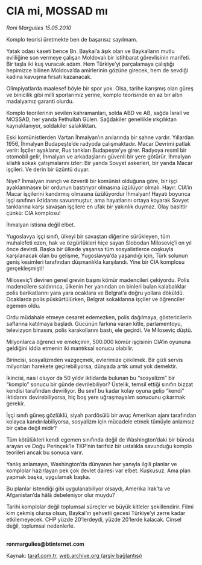 # CIA mi, MOSSAD mı

*Roni Margulies 15.05.2010*

<div class="yazi"><p>Komplo teorisi üretmekte ben de başarısız sayılmam.</p>
<p>Yatak odası kaseti bence Bn. Baykal’a âşık olan ve Baykalların mutlu evliliğine son vermeye çalışan Moldovalı bir istihbarat görevlisinin marifeti. Bir taşla iki kuş vuracak adam. Hem Türkiye’yi parçalamaya çalıştığı hepimizce bilinen Moldova’da amirlerinin gözüne girecek, hem de sevdiği kadına kavuşma fırsatı kazanacak.</p>
<p>Olimpiyatlarda maalesef böyle bir spor yok. Olsa, tarihe karışmış olan güreş ve binicilik gibi millî sporlarımız yerine, komplo teorisinde en az bir altın madalyamız garanti olurdu.</p>
<p>Komplo teorilerinin sevilen kahramanları, solda ABD ve AB, sağda İsrail ve MOSSAD, her yanda Fethullah Gülen. Sağdakiler genellikle ırkçılıktan kaynaklanıyor, soldakiler salaklıktan.</p>
<p>Eski komünistlerden Vartan İhmalyan’ın anılarında bir sahne vardır. Yıllardan 1956, İhmalyan Budapeşte’de radyoda çalışmaktadır. Macar Devrimi patlak verir: İşçiler ayaklanır, Rus tankları Budapeşte’ye girer. Radyoya resmî bir otomobil gelir, İhmalyan ve arkadaşlarını güvenli bir yere götürür. İhmalyan silahlı sokak çatışmalarını izler: Bir yanda Sovyet askerleri, bir yanda Macar işçileri. Ve derin bir üzüntü duyar.</p>
<p>Niye? İhmalyan inançlı ve özverili bir komünist olduğuna göre, bir işçi ayaklanmasını bir ordunun bastırıyor olmasına üzülüyor olmalı. Hayır. CIA’in Macar işçilerini kandırmış olmasına üzülüyordur İhmalyan! Hayatı boyunca işçi sınıfının iktidarını savunmuştur, ama hayatlarını ortaya koyarak Sovyet tanklarına karşı savaşan işçilere en ufak bir yakınlık duymaz. Olay basittir çünkü: CIA komplosu!</p>
<p>İhmalyan istisna değil elbet.</p>
<p>Yugoslavya işçi sınıfı, ülkeyi bir savaştan diğerine sürükleyen, tüm muhalefeti ezen, hak ve özgürlükleri hiçe sayan Slobodan Miloseviç’i on yıl önce devirdi. Başka bir ülkede yaşansa tüm sosyalistlerce coşkuyla karşılanacak olan bu gelişme, Yugoslavya’da yaşandığı için, Türk solunun geniş kesimleri tarafından düşmanlıkla karşılandı. Yine bir CIA komplosu gerçekleşmişti!</p>
<p>Miloseviç’i deviren genel grevin başını kömür madencileri çekiyordu. Polis madencilere saldırınca, ülkenin her yanından on binleri bulan kalabalıklar polis barikatlarını yara yara ocaklara ve Belgrat’a doğru yollara döküldü. Ocaklarda polis püskürtülürken, Belgrat sokaklarına işçiler ve öğrenciler egemen oldu.</p>
<p>Ordu müdahale etmeye cesaret edemezken, polis dağılmaya, göstericilerin saflarına katılmaya başladı. Gücünün farkına varan kitle, parlamentoyu, televizyon binasını, polis karakollarını bastı, ele geçirdi. Ve Miloseviç düştü.</p>
<p>Milyonlarca öğrenci ve emekçinin, 500.000 kömür işçisinin CIA’in oyununa geldiğini iddia etmenin iki mantıksal sonucu olabilir.</p>
<p>Birincisi, sosyalizmden vazgeçmek, evlerimize çekilmek. Bir gizli servis milyonları harekete geçirebiliyorsa, dünyada artık umut yok demektir.</p>
<p>İkincisi, nasıl oluyor da 50 yıldır iktidarda bulunan bu “sosyalizm” bir “komplo” sonucu bir günde devrilebiliyor? Üstelik, temsil ettiği sınıfın bizzat kendisi tarafından devriliyor. Bu sınıf bu kadar kolay oyuna gelip “kendi” iktidarını devirebiliyorsa, hiç boş yere uğraşmayalım sonucunu çıkarmak gerekir.</p>
<p>İşçi sınıfı güneş gözlüklü, siyah pardösülü bir avuç Amerikan ajanı tarafından kolayca kandırılabiliyorsa, sosyalizm için mücadele etmek tümüyle anlamsız bir çaba değil midir?</p>
<p>Tüm kötülükleri kendi egemen sınıfında değil de Washington’daki bir büroda arayan ve Doğu Perinçek’le TKP’nin tarifsiz bir ustalıkla savunduğu komplo teorileri ancak bu sonuca varır.</p>
<p>Yanlış anlamayın, Washington’da dünyanın her yanıyla ilgili planlar ve komplolar hazırlayan pek çok devlet dairesi var elbet. Kuşkusuz. Ama plan yapmak başka, uygulamak başka.</p>
<p>Bu planlar istendiği gibi uygulanabiliyor olsaydı, Amerika Irak’ta ve Afganistan’da hâlâ debeleniyor olur muydu?</p>
<p>Tarihi komplolar değil toplumsal süreçler ve büyük kitleler şekillendirir. Filmi kim çekmiş olursa olsun, Baykal’ın şehvetli gecesi Türkiye’yi zerre kadar etkilemeyecek. CHP yüzde 20’lerdeydi, yüzde 20’lerde kalacak. Cinsel değil, toplumsal nedenlerle.</p>
<p><b><br/>ronmargulies@btinternet.com</b></p></div>

Kaynak: [taraf.com.tr](http://www.taraf.com.tr:80/roni-margulies/makale-cia-mi-mossad-mi.htm), [web.archive.org (arşiv bağlantısı)](http://web.archive.org/web/20100518071848/http://www.taraf.com.tr:80/roni-margulies/makale-cia-mi-mossad-mi.htm)
